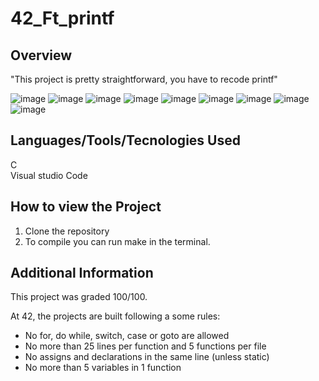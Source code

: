 # 42_Ft_printf

 ## Overview

"This project is pretty straightforward, you have to recode printf"

![image](https://github.com/user-attachments/assets/680ca911-a3ef-4182-9a7e-ca2cf272d6c3)
![image](https://github.com/user-attachments/assets/1f3cdd10-241c-434f-b26c-936ee45af3c7)
![image](https://github.com/user-attachments/assets/cf9eee5e-4dad-4769-8b65-32b8ab79c515)
![image](https://github.com/user-attachments/assets/ad244ab5-e1d2-44a6-a718-eae504071acd)
![image](https://github.com/user-attachments/assets/23e806e0-249d-4021-9695-efb58fcedcd7)
![image](https://github.com/user-attachments/assets/3e82dbde-27b6-41a5-8eba-7626b4256b0d)
![image](https://github.com/user-attachments/assets/ca48d50d-3afb-44c4-acae-850923e965af)
![image](https://github.com/user-attachments/assets/83fc576a-b928-4f37-8c47-a845e0506a74)
![image](https://github.com/user-attachments/assets/52edcb45-444e-4c63-9bab-7729b30b1f3c)


## Languages/Tools/Tecnologies Used

C <br>
Visual studio Code


## **How to view the Project**

1. Clone the repository
2. To compile you can run make in the terminal. 

## Additional Information

This project was graded 100/100.

At 42, the projects are built following a some rules:

- No for, do while, switch, case or goto are allowed
- No more than 25 lines per function and 5 functions per file
- No assigns and declarations in the same line (unless static)
- No more than 5 variables in 1 function
